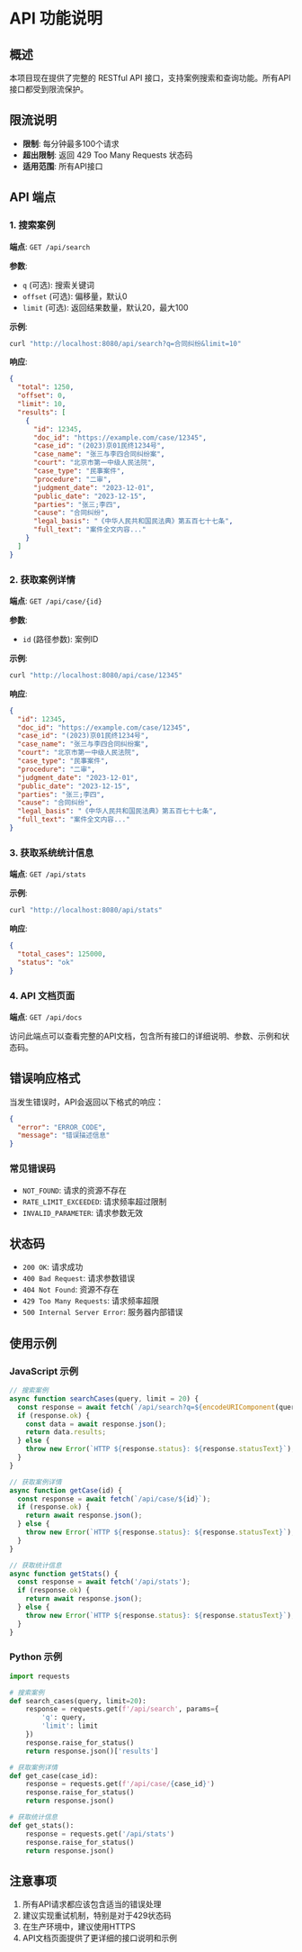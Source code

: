 # API 功能说明

## 概述

本项目现在提供了完整的 RESTful API 接口，支持案例搜索和查询功能。所有API接口都受到限流保护。

## 限流说明

- **限制**: 每分钟最多100个请求
- **超出限制**: 返回 429 Too Many Requests 状态码
- **适用范围**: 所有API接口

## API 端点

### 1. 搜索案例

**端点**: `GET /api/search`

**参数**:
- `q` (可选): 搜索关键词
- `offset` (可选): 偏移量，默认0
- `limit` (可选): 返回结果数量，默认20，最大100

**示例**:
```bash
curl "http://localhost:8080/api/search?q=合同纠纷&limit=10"
```

**响应**:
```json
{
  "total": 1250,
  "offset": 0,
  "limit": 10,
  "results": [
    {
      "id": 12345,
      "doc_id": "https://example.com/case/12345",
      "case_id": "(2023)京01民终1234号",
      "case_name": "张三与李四合同纠纷案",
      "court": "北京市第一中级人民法院",
      "case_type": "民事案件",
      "procedure": "二审",
      "judgment_date": "2023-12-01",
      "public_date": "2023-12-15",
      "parties": "张三;李四",
      "cause": "合同纠纷",
      "legal_basis": "《中华人民共和国民法典》第五百七十七条",
      "full_text": "案件全文内容..."
    }
  ]
}
```

### 2. 获取案例详情

**端点**: `GET /api/case/{id}`

**参数**:
- `id` (路径参数): 案例ID

**示例**:
```bash
curl "http://localhost:8080/api/case/12345"
```

**响应**:
```json
{
  "id": 12345,
  "doc_id": "https://example.com/case/12345",
  "case_id": "(2023)京01民终1234号",
  "case_name": "张三与李四合同纠纷案",
  "court": "北京市第一中级人民法院",
  "case_type": "民事案件",
  "procedure": "二审",
  "judgment_date": "2023-12-01",
  "public_date": "2023-12-15",
  "parties": "张三;李四",
  "cause": "合同纠纷",
  "legal_basis": "《中华人民共和国民法典》第五百七十七条",
  "full_text": "案件全文内容..."
}
```

### 3. 获取系统统计信息

**端点**: `GET /api/stats`

**示例**:
```bash
curl "http://localhost:8080/api/stats"
```

**响应**:
```json
{
  "total_cases": 125000,
  "status": "ok"
}
```

### 4. API 文档页面

**端点**: `GET /api/docs`

访问此端点可以查看完整的API文档，包含所有接口的详细说明、参数、示例和状态码。

## 错误响应格式

当发生错误时，API会返回以下格式的响应：

```json
{
  "error": "ERROR_CODE",
  "message": "错误描述信息"
}
```

### 常见错误码

- `NOT_FOUND`: 请求的资源不存在
- `RATE_LIMIT_EXCEEDED`: 请求频率超过限制
- `INVALID_PARAMETER`: 请求参数无效

## 状态码

- `200 OK`: 请求成功
- `400 Bad Request`: 请求参数错误
- `404 Not Found`: 资源不存在
- `429 Too Many Requests`: 请求频率超限
- `500 Internal Server Error`: 服务器内部错误

## 使用示例

### JavaScript 示例

```javascript
// 搜索案例
async function searchCases(query, limit = 20) {
  const response = await fetch(`/api/search?q=${encodeURIComponent(query)}&limit=${limit}`);
  if (response.ok) {
    const data = await response.json();
    return data.results;
  } else {
    throw new Error(`HTTP ${response.status}: ${response.statusText}`);
  }
}

// 获取案例详情
async function getCase(id) {
  const response = await fetch(`/api/case/${id}`);
  if (response.ok) {
    return await response.json();
  } else {
    throw new Error(`HTTP ${response.status}: ${response.statusText}`);
  }
}

// 获取统计信息
async function getStats() {
  const response = await fetch('/api/stats');
  if (response.ok) {
    return await response.json();
  } else {
    throw new Error(`HTTP ${response.status}: ${response.statusText}`);
  }
}
```

### Python 示例

```python
import requests

# 搜索案例
def search_cases(query, limit=20):
    response = requests.get(f'/api/search', params={
        'q': query,
        'limit': limit
    })
    response.raise_for_status()
    return response.json()['results']

# 获取案例详情
def get_case(case_id):
    response = requests.get(f'/api/case/{case_id}')
    response.raise_for_status()
    return response.json()

# 获取统计信息
def get_stats():
    response = requests.get('/api/stats')
    response.raise_for_status()
    return response.json()
```

## 注意事项

1. 所有API请求都应该包含适当的错误处理
2. 建议实现重试机制，特别是对于429状态码
3. 在生产环境中，建议使用HTTPS
4. API文档页面提供了更详细的接口说明和示例 